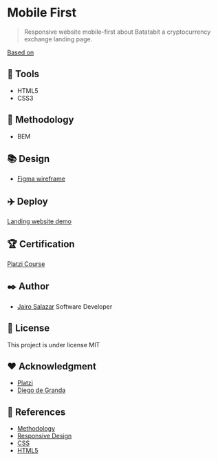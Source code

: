 # Mobile First
> Responsive website mobile-first about Batatabit a cryptocurrency exchange landing page.  

[Based on](https://platzi.com/clases/mobile-first/)

## :loudspeaker: Tools
- HTML5
- CSS3

## :microscope: Methodology
- BEM

## :books: Design
- [Figma wireframe](https://www.figma.com/file/sMmlQaZldfDcLERYYWe6h4/Bata-Bit?node-id=44%3A593)

## :airplane: Deploy

[Landing website demo](https://theunemployedprogrammer.com/portfolio/responsive-mobile-first)

## :trophy: Certification

[Platzi Course](https://platzi.com/p/jairosalazar1280/curso/2030-course/diploma/detalle/)

## :black_nib: Author
-  [Jairo Salazar][github_url] Software Developer

## :bookmark_tabs: License
This project is under license MIT

## :heart: Acknowledgment
- [Platzi](https://platzi.com)
- [Diego de Granda](https://github.com/degranda)

## :telescope: References
- [Methodology](https://en.bem.info/methodology/)
- [Responsive Design](https://developers.google.com/search/mobile-sites/mobile-seo/responsive-design)
- [CSS](https://developer.mozilla.org/en/docs/Web/CSS)
- [HTML5](https://developer.mozilla.org/en/docs/Web/HTML)

[github_url]: https://github.com/jsv1280
